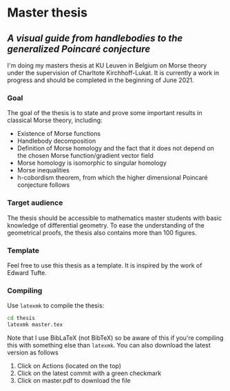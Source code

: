 # Master thesis

## *A visual guide from handlebodies to the generalized Poincaré conjecture*


I'm doing my masters thesis at KU Leuven in Belgium on Morse theory under the supervision of Charltote Kirchhoff-Lukat.
It is currently a work in progress and should be completed in the beginning of June 2021.

### Goal

The goal of the thesis is to state and prove some important results in classical Morse theory, including:

* Existence of Morse functions
* Handlebody decomposition
* Definition of Morse homology and the fact that it does not depend on the chosen Morse function/gradient vector field
* Morse homology is isomorphic to singular homology
* Morse inequalities
* h-cobordism theorem, from which the higher dimensional Poincaré conjecture follows

### Target audience

The thesis should be accessible to mathematics master students with basic knowledge of differential geometry. To ease the understanding of the geometrical proofs, the thesis also contains more than 100 figures.

### Template

Feel free to use this thesis as a template. It is inspired by the work of Edward Tufte.

### Compiling

Use `latexmk` to compile the thesis:
```sh
cd thesis
latexmk master.tex
```

Note that I use BibLaTeX (not BibTeX) so be aware of this if you're compiling this with something else than `latexmk`.
You can also download the latest version as follows

1. Click on Actions (located on the top)
1. Click on the latest commit with a green checkmark
1. Click on master.pdf to download the file
